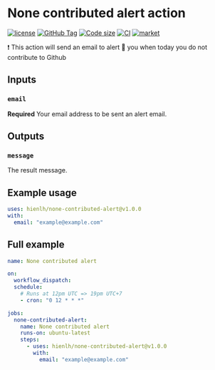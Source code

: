 # None contributed alert action

[![license](https://img.shields.io/badge/License-MIT-purple.svg)](LICENSE)
[![GitHub Tag](https://img.shields.io/github/v/tag/hienlh/none-contributed-alert?logo=git&logoColor=white)](https://github.com/hienlh/none-contributed-alert/releases)
[![Code size](https://img.shields.io/github/languages/code-size/hienlh/none-contributed-alert?logo=github&logoColor=white)](https://github.com/hienlh/none-contributed-alert)
[![CI](https://img.shields.io/github/workflow/status/hienlh/none-contributed-alert/Test/main?logo=github-actions&logoColor=white)](https://github.com/hienlh/none-contributed-alert/actions)
[![market](https://img.shields.io/badge/Get_it-on_the_Marketplace-informational.svg)](https://github.com/marketplace/actions/none-contributed-alert)

❗ This action will send an email to alert 📣  you when today you do not contribute to Github

## Inputs

### `email`

**Required** Your email address to be sent an alert email.

## Outputs

### `message`

The result message.

## Example usage

```yaml
uses: hienlh/none-contributed-alert@v1.0.0
with:
  email: "example@example.com"
```

## Full example

```yaml
name: None contributed alert

on:
  workflow_dispatch:
  schedule:
    # Runs at 12pm UTC => 19pm UTC+7
    - cron: "0 12 * * *"

jobs:
  none-contributed-alert:
    name: None contributed alert
    runs-on: ubuntu-latest
    steps:
      - uses: hienlh/none-contributed-alert@v1.0.0
        with:
          email: "example@example.com"
```
